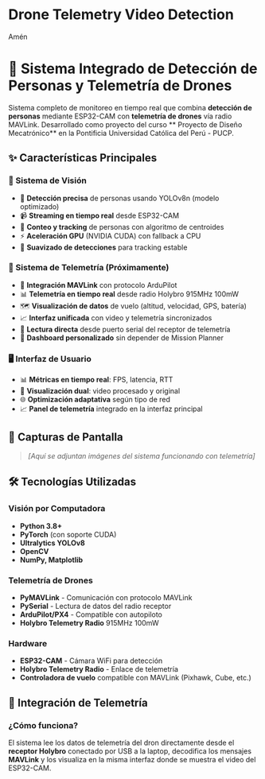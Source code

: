 # Drone Telemetry Video Detection
Amén
# 🚁 Sistema Integrado de Detección de Personas y Telemetría de Drones

Sistema completo de monitoreo en tiempo real que combina **detección de personas** mediante ESP32-CAM con **telemetría de drones** vía radio MAVLink. Desarrollado como proyecto del curso ** Proyecto de Diseño Mecatrónico** en la Pontificia Universidad Católica del Perú - PUCP.

## ✨ Características Principales

### 🎥 Sistema de Visión
- 🎯 **Detección precisa** de personas usando YOLOv8n (modelo optimizado)
- 📹 **Streaming en tiempo real** desde ESP32-CAM
- 🔢 **Conteo y tracking** de personas con algoritmo de centroides
- ⚡ **Aceleración GPU** (NVIDIA CUDA) con fallback a CPU
- 🔄 **Suavizado de detecciones** para tracking estable

### 📡 Sistema de Telemetría (Próximamente)
- 🚁 **Integración MAVLink** con protocolo ArduPilot
- 📊 **Telemetría en tiempo real** desde radio Holybro 915MHz 100mW
- 🗺️ **Visualización de datos** de vuelo (altitud, velocidad, GPS, batería)
- 📈 **Interfaz unificada** con video y telemetría sincronizados
- 🔌 **Lectura directa** desde puerto serial del receptor de telemetría
- 📱 **Dashboard personalizado** sin depender de Mission Planner

### 🖥️ Interfaz de Usuario
- 📊 **Métricas en tiempo real**: FPS, latencia, RTT
- 🎨 **Visualización dual**: video procesado y original
- 🌐 **Optimización adaptativa** según tipo de red
- 📈 **Panel de telemetría** integrado en la interfaz principal

## 📸 Capturas de Pantalla

> _[Aquí se adjuntan imágenes del sistema funcionando con telemetría]_

## 🛠️ Tecnologías Utilizadas

### Visión por Computadora
- **Python 3.8+**
- **PyTorch** (con soporte CUDA)
- **Ultralytics YOLOv8**
- **OpenCV**
- **NumPy, Matplotlib**

### Telemetría de Drones
- **PyMAVLink** - Comunicación con protocolo MAVLink
- **PySerial** - Lectura de datos del radio receptor
- **ArduPilot/PX4** - Compatible con autopiloto
- **Holybro Telemetry Radio** 915MHz 100mW

### Hardware
- **ESP32-CAM** - Cámara WiFi para detección
- **Holybro Telemetry Radio** - Enlace de telemetría
- **Controladora de vuelo** compatible con MAVLink (Pixhawk, Cube, etc.)

## 🔌 Integración de Telemetría

### ¿Cómo funciona?

El sistema lee los datos de telemetría del dron directamente desde el **receptor Holybro** conectado por USB a la laptop, decodifica los mensajes **MAVLink** y los visualiza en la misma interfaz donde se muestra el video del ESP32-CAM.

